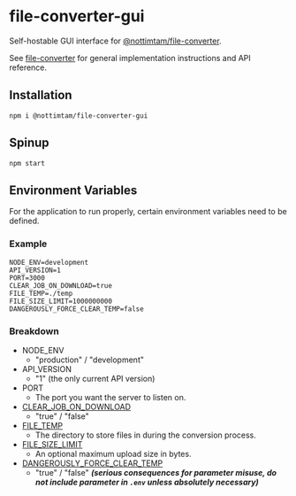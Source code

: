 # file-converter-gui

Self-hostable GUI interface for [@nottimtam/file-converter](https://www.npmjs.com/package/@nottimtam/file-converter).

See [file-converter](https://github.com/NotTimTam/file-converter) for general implementation instructions and API reference.

## Installation

```terminal
npm i @nottimtam/file-converter-gui
```

## Spinup

```terminal
npm start
```

## Environment Variables

For the application to run properly, certain environment variables need to be defined.

### Example

```env
NODE_ENV=development
API_VERSION=1
PORT=3000
CLEAR_JOB_ON_DOWNLOAD=true
FILE_TEMP=./temp
FILE_SIZE_LIMIT=1000000000
DANGEROUSLY_FORCE_CLEAR_TEMP=false
```

### Breakdown

-   NODE_ENV
    -   "production" / "development"
-   API_VERSION
    -   "1" (the only current API version)
-   PORT
    -   The port you want the server to listen on.
-   [CLEAR_JOB_ON_DOWNLOAD](https://github.com/NotTimTam/file-converter?tab=readme-ov-file#parameters)
    -   "true" / "false"
-   [FILE_TEMP](https://github.com/NotTimTam/file-converter?tab=readme-ov-file#parameters)
    -   The directory to store files in during the conversion process.
-   [FILE_SIZE_LIMIT](https://github.com/NotTimTam/file-converter?tab=readme-ov-file#parameters)
    -   An optional maximum upload size in bytes.
-   [DANGEROUSLY_FORCE_CLEAR_TEMP](https://github.com/NotTimTam/file-converter?tab=readme-ov-file#parameters)
    -   "true" / "false" **_(serious consequences for parameter misuse, do not include parameter in `.env` unless absolutely necessary)_**
